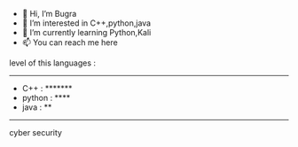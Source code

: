 - 👋 Hi, I’m Bugra
- 👀 I’m interested in C++,python,java
- 🌱 I’m currently learning Python,Kali
- 📫 You can reach me here

level of this languages : 
*************
- C++ : *******
- python : ****
- java : **
*************

cyber security
